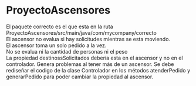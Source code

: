 # ProyectoAscensores
El paquete correcto es el que esta en la ruta ProyectoAscensores/src/main/java/com/mycompany/correcto  
El ascensor no evalua si hay solicitudes mientras se esta moviendo.  
El ascensor toma un solo pedido a la vez.  
No se evalua ni la cantidad de personas ni el peso  
La propiedad destinossSolicitados debería esta en el ascensor y no en el controlador. Genera problemas al tener más de un ascensor. Se debe rediseñar el codigo de la clase Controlador en los métodos atenderPedido y generarPedido para poder cambiar la propiedad al ascensor.
